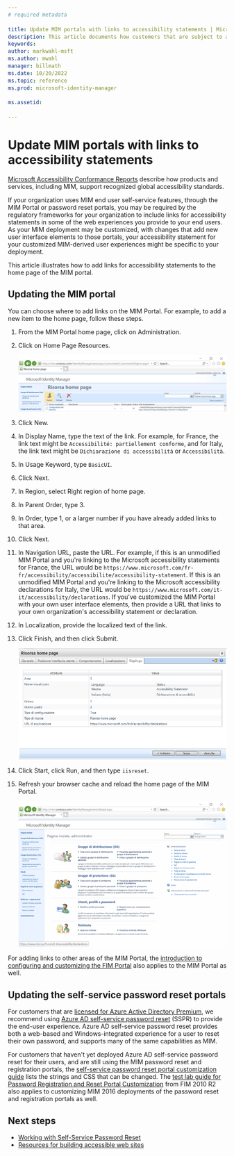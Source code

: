 ```yaml
---
# required metadata

title: Update MIM portals with links to accessibility statements | Microsoft Docs
description: This article documents how customers that are subject to accessibility requirements can add links to their existing MIM portal, SSPR registration and reset web sites.
keywords:
author: markwahl-msft
ms.author: mwahl
manager: billmath
ms.date: 10/20/2022
ms.topic: reference
ms.prod: microsoft-identity-manager

ms.assetid:

---
```


# Update MIM portals with links to accessibility statements

[Microsoft Accessibility Conformance Reports](https://www.microsoft.com/accessibility/conformance-reports) describe how products and services, including MIM, support recognized global accessibility standards.

If your organization uses MIM end user self-service features, through the MIM Portal or password reset portals, you may be required by the regulatory frameworks for your organization to include links for accessibility statements in some of the web experiences you provide to your end users.  As your MIM deployment may be customized, with changes that add new user interface elements to those portals, your accessibility statement for your customized MIM-derived user experiences might be specific to your deployment.

This article illustrates how to add links for accessibility statements to the home page of the MIM portal.

## Updating the MIM portal

You can choose where to add links on the MIM Portal. For example, to add a new item to the home page, follow these steps.

1. From the MIM Portal home page, click on Administration.

1. Click on Home Page Resources.

   ![Screenshot of a MIM portal localized to Italian with the Home Page Resources list.](media/update-portals-accessibility-links/mim-portal-03-homepage-italian.png)

1. Click New.

1. In Display Name, type the text of the link.  For example, for France, the link text might be `Accessibilité: partiellement conforme`, and for Italy, the link text might be `Dichiarazione di accessibilità` or `Accessibilità`.

1. In Usage Keyword, type `BasicUI`.

1. Click Next.

1. In Region, select Right region of home page.

1. In Parent Order, type 3.

1. In Order, type 1, or a larger number if you have already added links to that area.

1. Click Next.

1. In Navigation URL, paste the URL.  For example, if this is an unmodified MIM Portal and you're linking to the Microsoft accessibility statements for France, the URL would be `https://www.microsoft.com/fr-fr/accessibility/accessibilite/accessibility-statement`. If this is an unmodified MIM Portal and you're linking to the Microsoft accessibility declarations for Italy, the URL would be `https://www.microsoft.com/it-it/accessibility/declarations`.  If you've customized the MIM Portal with your own user interface elements, then provide a URL that links to your own organization's accessibility statement or declaration.

1. In Localization, provide the localized text of the link.

1. Click Finish, and then click Submit.

   ![Screenshot of a MIM portal localized to Italian illustrating home page resource to be created.](media/update-portals-accessibility-links/mim-portal-09-confirmation-italian.png)

1. Click Start, click Run, and then type `iisreset`.

1. Refresh your browser cache and reload the home page of the MIM Portal.

   ![Screenshot of an updated MIM portal localized to Italian with additional link visible in the right column.](media/update-portals-accessibility-links/mim-portal-10-completed-italian.png)

For adding links to other areas of the MIM Portal, the [introduction to configuring and customizing the FIM Portal](/previous-versions/mim/ee534913(v=ws.10)) also applies to the MIM Portal as well.

## Updating the self-service password reset portals

For customers that are [licensed for Azure Active Directory Premium](/azure/active-directory/authentication/concept-sspr-licensing), we recommend using [Azure AD self-service password reset](/azure/active-directory/authentication/concept-sspr-howitworks) (SSPR) to provide the end-user experience.  Azure AD self-service password reset provides both a web-based and Windows-integrated experience for a user to reset their own password, and supports many of the same capabilities as MIM.

For customers that haven't yet deployed Azure AD self-service password reset for their users, and are still using the MIM password reset and registration portals, the [self-service password reset portal customization guide](/reference/mim-portal-customizations) lists the strings and CSS that can be changed. The [test lab guide for Password Registration and Reset Portal Customization](/previous-versions/mim/hh877809(v=ws.10)) from FIM 2010 R2 also applies to customizing MIM 2016 deployments of the password reset and registration portals as well.

## Next steps

* [Working with Self-Service Password Reset](working-with-self-service-password-reset.md)
* [Resources for building accessible web sites](/microsoft-edge/accessibility/build/)
